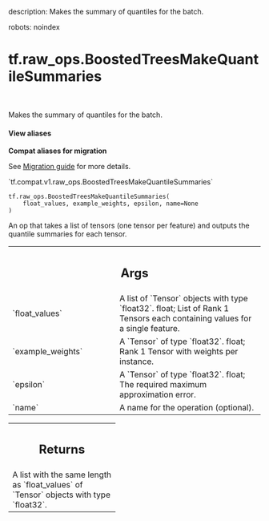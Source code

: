 description: Makes the summary of quantiles for the batch.

robots: noindex

# tf.raw_ops.BoostedTreesMakeQuantileSummaries

<!-- Insert buttons and diff -->

<table class="tfo-notebook-buttons tfo-api nocontent" align="left">

</table>



Makes the summary of quantiles for the batch.

<section class="expandable">
  <h4 class="showalways">View aliases</h4>
  <p>
<b>Compat aliases for migration</b>
<p>See
<a href="https://www.tensorflow.org/guide/migrate">Migration guide</a> for
more details.</p>
<p>`tf.compat.v1.raw_ops.BoostedTreesMakeQuantileSummaries`</p>
</p>
</section>

<pre class="devsite-click-to-copy prettyprint lang-py tfo-signature-link">
<code>tf.raw_ops.BoostedTreesMakeQuantileSummaries(
    float_values, example_weights, epsilon, name=None
)
</code></pre>



<!-- Placeholder for "Used in" -->

An op that takes a list of tensors (one tensor per feature) and outputs the
quantile summaries for each tensor.

<!-- Tabular view -->
 <table class="responsive fixed orange">
<colgroup><col width="214px"><col></colgroup>
<tr><th colspan="2"><h2 class="add-link">Args</h2></th></tr>

<tr>
<td>
`float_values`
</td>
<td>
A list of `Tensor` objects with type `float32`.
float; List of Rank 1 Tensors each containing values for a single feature.
</td>
</tr><tr>
<td>
`example_weights`
</td>
<td>
A `Tensor` of type `float32`.
float; Rank 1 Tensor with weights per instance.
</td>
</tr><tr>
<td>
`epsilon`
</td>
<td>
A `Tensor` of type `float32`.
float; The required maximum approximation error.
</td>
</tr><tr>
<td>
`name`
</td>
<td>
A name for the operation (optional).
</td>
</tr>
</table>



<!-- Tabular view -->
 <table class="responsive fixed orange">
<colgroup><col width="214px"><col></colgroup>
<tr><th colspan="2"><h2 class="add-link">Returns</h2></th></tr>
<tr class="alt">
<td colspan="2">
A list with the same length as `float_values` of `Tensor` objects with type `float32`.
</td>
</tr>

</table>

